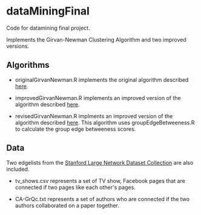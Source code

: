 # dataMiningFinal

Code for datamining final project. 

Implements the Girvan-Newman Clustering Algorithm and two improved versions.

## Algorithms

 - originalGirvanNewman.R implements the original algorithm described [here](https://arxiv.org/abs/cond-mat/0308217).

 - improvedGirvanNewman.R implements an improved version of the algorithm described [here](https://ieeexplore.ieee.org/document/6859714).

 - revisedGirvanNewman.R implments an improved version of the algorithm described [here](http://ceur-ws.org/Vol-1649/200.pdf). This algorithm uses groupEdgeBetweeness.R to calculate the group edge betweeness scores.

## Data

Two edgelists from the [Stanford Large Network Dataset Collection](https://snap.stanford.edu/data/index.html) are also included.

 - tv_shows.csv represents a set of TV show, Facebook pages that are connected if two pages like each other's pages.

 - CA-GrQc.txt represents a set of authors who are connected if the two authors collaborated on a paper together.
